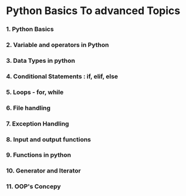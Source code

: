 # Python Basics To advanced Topics
### 1. Python Basics
### 2. Variable and operators in Python
### 3. Data Types in python
### 4. Conditional Statements : if, elif, else
### 5. Loops - for, while
### 6. File handling
### 7. Exception Handling
### 8. Input and output functions
### 9. Functions in python
### 10. Generator and Iterator
### 11. OOP's Concepy

